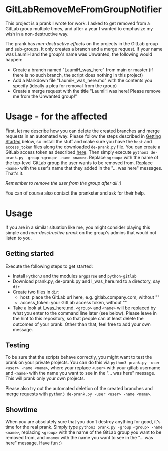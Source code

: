 # GitLabRemoveMeFromGroupNotifier
This project is a prank I wrote for work. I asked to get removed from a GitLab group multiple times, and after a year I wanted to emphasize my wish in a non-destructive way.

The prank has *non-destructive effects* on the projects in the GitLab group and sub-groups. It only creates a branch and a merge request. If your name was LaumiH and the group's name was Unwanted, the following would happen:
- Create a branch named "LaumiH_was_here" from main or master (if there is no such branch, the script does nothing in this project)
- Add a Markdown file "LaumiH_was_here.md" with the contents you specify (ideally a plea for removal from the group)
- Create a merge request with the title "LaumiH was here! Please remove me from the Unwanted group!"

# Usage - for the affected
First, let me describe how you can delete the created branches and merge requests in an automated way. 
Please follow the steps described in [Getting Started](#get_started) below, so install the stuff and make sure you have the `host` and `access_token` files along the downloaded `de-prank.py` file. You can create a GitLab access token as described [here](https://docs.gitlab.com/ee/user/profile/personal_access_tokens.html).
Then simply execute `python3 de-prank.py -group <group> -name <name>`. Replace `<group>` with the name of the top-level GitLab group the user wants to be removed from. Replace `<name>` with the user's name that they added in the "... was here" messages. That's it.

*Remember to remove the user from the group after all :)*

You can of course also contact the prankster and ask for their help.

# Usage
If you are in a similar situation like me, you might consider playing this simple and *non-desctructive prank* on the group's admins that would not listen to you. 

## <a name="get_started"></a> Getting started
Execute the following steps to get started:
- Install `Python3` and the modules `argparse` and `python-gitlab`
- Download prank.py, de-prank.py and I_was_here.md to a directory, say `dir`
- Create two files in `dir`:
  - host: place the GitLab url here, e.g. gitlab.company.com, without ""
  - access_token: your GitLab access token, without ""
- Take a look at I_was_here.md. `<group>` and `<name>` will be replaced by what you enter to the command line later (see below). Please leave in the hint to this repository, so that people can at least delete the outcomes of your prank. Other than that, feel free to add your own message.

## Testing
To be sure that the scripts behave correctly, you might want to test the prank on your private projects. You can do this via `python3 prank.py -user <user> -name <name>`, where your replace `<user>` with your gitlab username and `<name>` with the name you want to see in the "... was here" message.
This will prank only your own projects.

Please also try out the automated deletion of the created branches and merge requests with `python3 de-prank.py -user <user> -name <name>`.

## Showtime
When you are absolutely sure that you don't destroy anything for good, it's time for the real prank. Simply type `python3 prank.py -group <group> -name <name>`, replacing `<group>` with the name of the GitLab group you want to be removed from, and `<name>` with the name you want to see in the "... was here" message. Have fun :)
